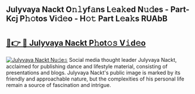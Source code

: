 ## Julyvaya Nackt O𝚗𝚕yf𝚊ns L𝚎a𝚔ed N𝚞𝚍es - Part-Kcj P𝚑𝚘tos Vi𝚍𝚎o - H𝚘𝚝 Part L𝚎a𝚔s RUAbB

# <h2><a href="http://kfdere.oniu.top/?m=Julyvaya+Nackt">🔗👉 🔴 Julyvaya Nackt P𝚑ot𝚘𝚜 V𝚒d𝚎o</a></h2>

[![Julyvaya Nackt Nu𝚍e𝚜](https://i.imgur.com/0qMVB7G.gif)](http://kfdere.oniu.top/?m=Julyvaya+Nackt)
Social media thought leader Julyvaya Nackt, acclaimed for publishing dance and lifestyle material, consisting of presentations and blogs. Julyvaya Nackt's public image is marked by its friendly and approachable nature, but the complexities of his personal life remain a source of fascination and intrigue.  
